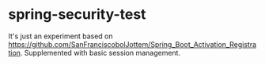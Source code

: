 # spring-security-test

It's just an experiment based on https://github.com/SanFranciscobolJottem/Spring_Boot_Activation_Registration.
Supplemented with basic session management.
